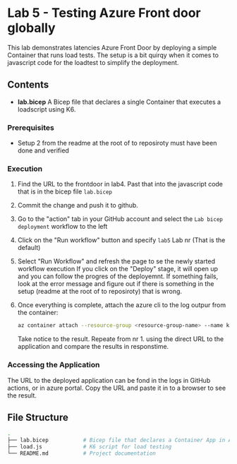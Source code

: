 # Lab 5 - Testing Azure Front door globally

This lab demonstrates latencies Azure Front Door by deploying a simple Container that runs load tests.
The setup is a bit quirqy when it comes to javascript code for the loadtest to simplify the deployment. 

## Contents

- **lab.bicep** A Bicep file that declares a single Container that executes a loadscript using K6.

### Prerequisites
- Setup 2 from the readme at the root of to reposiroty must have been done and verified

### Execution
1. Find the URL to the frontdoor in lab4. Past that into the javascript code that is in the bicep file `lab.bicep`
2. Commit the change and push it to github.
3. Go to the "action" tab in your GitHub account and select the `Lab bicep deployment` workflow to the left
4. Click on the "Run workflow" button and specify `lab5` Lab nr (That is the default)
5. Select "Run Workflow" and refresh the page to se the newly started workflow execution
    If you click on the "Deploy" stage, it will open up and you can follow the progres of the deployemnt. If something fails, look at the error message and figure out if there is something in the setup (readme at the root of to reposiroty) that is wrong.

6. Once everything is complete, attach the azure cli to the log outpur from the container: 
    ```bash
    az container attach --resource-group <resource-group-name> --name k6-container
    ```
    Take notice to the result. 
    Repeate from nr 1. using the direct URL to the application and compare the results in responstime.


### Accessing the Application
The URL to the deployed application can be fond in the logs in GitHub actions, or in azure portal. Copy the URL and paste it in to a browser to see the result.

## File Structure
```bash
.
├── lab.bicep           # Bicep file that declares a Container App in Azure
├── load.js             # K6 script for load testing
└── README.md           # Project documentation
```
